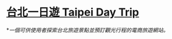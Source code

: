 # [台北一日遊 Taipei Day Trip]([http://52.69.53.123:3000](https://taipei-day-trip.robbieliu.com/)https://taipei-day-trip.robbieliu.com/)
**一個可供使用者探索台北旅遊景點並預訂觀光行程的電商旅遊網站。*  
